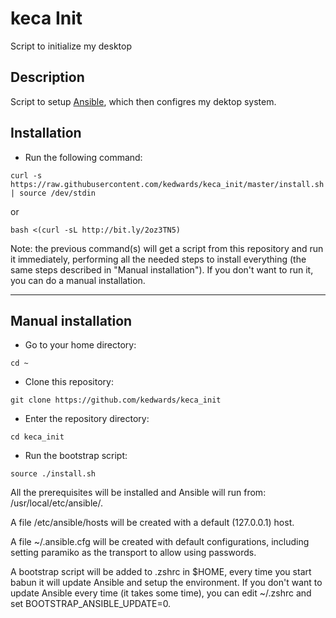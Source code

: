 # keca Init
Script to initialize my desktop

## Description

Script to setup [Ansible](http://www.ansible.com/), which then configres my dektop system.

## Installation

* Run the following command:

```
curl -s https://raw.githubusercontent.com/kedwards/keca_init/master/install.sh | source /dev/stdin
```

or

```
bash <(curl -sL http://bit.ly/2oz3TN5)
```

Note: the previous command(s) will get a script from this repository and run it immediately, performing all the needed
steps to install everything (the same steps described in "Manual installation").
If you don't want to run it, you can do a manual installation.

-----

## Manual installation

* Go to your home directory:

```
cd ~
```

* Clone this repository:

```
git clone https://github.com/kedwards/keca_init
```

* Enter the repository directory:

```
cd keca_init
```

* Run the bootstrap script:

```
source ./install.sh
```

All the prerequisites will be installed and Ansible will run from: /usr/local/etc/ansible/.

A file /etc/ansible/hosts will be created with a default (127.0.0.1) host.

A file ~/.ansible.cfg will be created with default configurations, including setting paramiko as the transport to allow
using passwords.

A bootstrap script will be added to .zshrc in $HOME, every time you start babun it will update Ansible and setup the
environment. If you don't want to update Ansible every time (it takes some time), you can edit ~/.zshrc and set
BOOTSTRAP_ANSIBLE_UPDATE=0.

